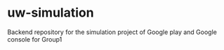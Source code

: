 # uw-simulation
Backend repository for the simulation project of Google play and Google console for Group1
